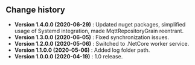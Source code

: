Change history
--------------

* **Version 1.4.0.0 (2020-06-29)** : Updated nuget packages, simplified usage of Systemd integration, made MqttRepositoryGrain reentrant.
* **Version 1.3.0.0 (2020-06-05)** : Fixed synchronization issues.
* **Version 1.2.0.0 (2020-05-06)** : Switched to .NetCore worker service.
* **Version 1.1.0.0 (2020-05-06)** : Added log folder path.
* **Version 1.0.0.0 (2020-04-19)** : 1.0 release.